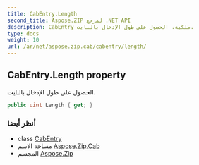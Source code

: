 ```yaml
---
title: CabEntry.Length
second_title: Aspose.ZIP لمرجع .NET API
description: CabEntry ملكية. الحصول على طول الإدخال بالبايت.
type: docs
weight: 10
url: /ar/net/aspose.zip.cab/cabentry/length/
---
```

## CabEntry.Length property

الحصول على طول الإدخال بالبايت.

```csharp
public uint Length { get; }
```

### أنظر أيضا

* class [CabEntry](../)
* مساحة الاسم [Aspose.Zip.Cab](../../cabentry/)
* المجسم [Aspose.Zip](../../../)


